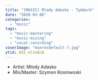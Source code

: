 ```yaml
---
title: "[MUSIC] Mlody Adasko - Tymbark"
date: "2020-03-06"
categories:
  - "music"
tags:
  - "music-mastering"
  - "music-mixing"
  - "vocal-recording"
coverImage: "maxresdefault-7.jpg"
ytid: AI2_elznQcQ
---
```


- Artist: Mlody Adasko
- Mix/Master: Szymon Kosmwoski
